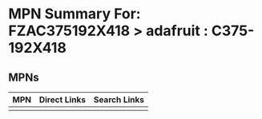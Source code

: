 



# MPN Summary For: FZAC375192X418 > adafruit : C375-192X418

## MPNs
  

|MPN|Direct Links|Search Links|
| :--- | :--- | :--- |
||||
